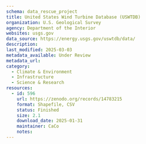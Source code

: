 ```yaml
---
schema: data_rescue_project 
title: United States Wind Turbine Database (USWTDB)
organization: U.S. Geological Survey
agency: Department of the Interior
websites: usgs.gov
data_source: https://energy.usgs.gov/uswtdb/data/
description: 
last_modified: 2025-03-03
metadata_available: Under Review
metadata_url: 
category:
  - Climate & Environment 
  - Infrastructure 
  - Science & Research 
resources:
  - id: 596
    url: https://zenodo.org/records/14783215
    format: Shapefile, CSV
    status: Finished
    size: 2.1
    download_date: 2025-01-31
    maintainer: CaCo
    notes: 
---
```

